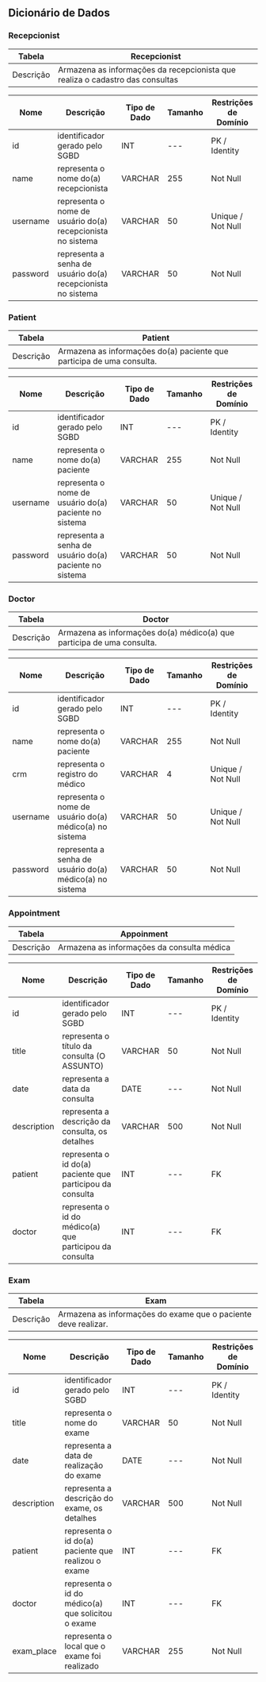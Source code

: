 ## Dicionário de Dados

### Recepcionist
|   Tabela   | Recepcionist  |
| ---------- | ------------- |
| Descrição  | Armazena as informações da recepcionista que realiza o cadastro das consultas|

|  Nome         | Descrição                                                    | Tipo de Dado | Tamanho | Restrições de Domínio |
| ------------- | ------------------------------------------------------------ | ------------ | ------- | --------------------- |
| id            | identificador gerado pelo SGBD                               | INT          | ---     | PK / Identity         |
| name          | representa o nome do(a) recepcionista                        | VARCHAR      | 255     | Not Null              |
| username      | representa o nome de usuário do(a) recepcionista no sistema  | VARCHAR      | 50      | Unique / Not Null     |
| password      | representa a senha de usuário do(a) recepcionista no sistema | VARCHAR      | 50      | Not Null              |

### Patient
|   Tabela   | Patient                                                                         |
| ---------- | --------------------------------------------------------------------------------|
| Descrição  | Armazena as informações do(a) paciente que participa de uma consulta.           |

|  Nome         | Descrição                                                    | Tipo de Dado | Tamanho | Restrições de Domínio |
| ------------- | ------------------------------------------------------------ | ------------ | ------- | --------------------- |
| id            | identificador gerado pelo SGBD                               | INT          | ---     | PK / Identity         |
| name          | representa o nome do(a) paciente                             | VARCHAR      | 255     | Not Null              |
| username      | representa o nome de usuário do(a) paciente no sistema       | VARCHAR      | 50      | Unique / Not Null     |
| password      | representa a senha de usuário do(a) paciente no sistema      | VARCHAR      | 50      | Not Null              |

### Doctor
|   Tabela   | Doctor                                                                          |
| ---------- | --------------------------------------------------------------------------------|
| Descrição  | Armazena as informações do(a) médico(a) que participa de uma consulta.          |

|  Nome         | Descrição                                                    | Tipo de Dado | Tamanho | Restrições de Domínio |
| ------------- | ------------------------------------------------------------ | ------------ | ------- | --------------------- |
| id            | identificador gerado pelo SGBD                               | INT          | ---     | PK / Identity         |
| name          | representa o nome do(a) paciente                             | VARCHAR      | 255     | Not Null              |
| crm           | representa o registro do médico                              | VARCHAR      | 4       | Unique / Not Null     |
| username      | representa o nome de usuário do(a) médico(a) no sistema      | VARCHAR      | 50      | Unique / Not Null     |
| password      | representa a senha de usuário do(a) médico(a) no sistema     | VARCHAR      | 50      | Not Null              |

### Appointment
|   Tabela   | Appoinment                                                                        |
| ---------- | --------------------------------------------------------------------------------- |
| Descrição  | Armazena as informações da consulta médica                                        |

|  Nome         | Descrição                                                    | Tipo de Dado | Tamanho | Restrições de Domínio |
| ------------- | ------------------------------------------------------------ | ------------ | ------- | --------------------- |
| id            | identificador gerado pelo SGBD                               | INT          | ---     | PK / Identity         |
| title         | representa o título da consulta (O ASSUNTO)                  | VARCHAR      | 50      | Not Null              |
| date          | representa a data da consulta                                | DATE         | ---     | Not Null              |
| description   | representa a descrição da consulta, os detalhes              | VARCHAR      | 500     | Not Null              |
| patient       | representa o id do(a) paciente que participou da consulta    | INT          | ---     | FK                    |
| doctor        | representa o id do médico(a) que participou da consulta      | INT          | ---     | FK                    |

### Exam
|   Tabela   | Exam                                                                              |
| ---------- | --------------------------------------------------------------------------------- |
| Descrição  | Armazena as informações do exame que o paciente deve realizar.                    |

|  Nome         | Descrição                                                    | Tipo de Dado | Tamanho | Restrições de Domínio |
| ------------- | ------------------------------------------------------------ | ------------ | ------- | --------------------- |
| id            | identificador gerado pelo SGBD                               | INT          | ---     | PK / Identity         |
| title         | representa o nome do exame                                   | VARCHAR      | 50      | Not Null              |
| date          | representa a data de realização do exame                     | DATE         | ---     | Not Null              |
| description   | representa a descrição do exame, os detalhes                 | VARCHAR      | 500     | Not Null              |
| patient       | representa o id do(a) paciente que realizou o exame          | INT          | ---     | FK                    |
| doctor        | representa o id do médico(a) que solicitou o exame           | INT          | ---     | FK                    |
| exam_place    | representa o local que o exame foi realizado                 | VARCHAR      | 255     | Not Null              |




